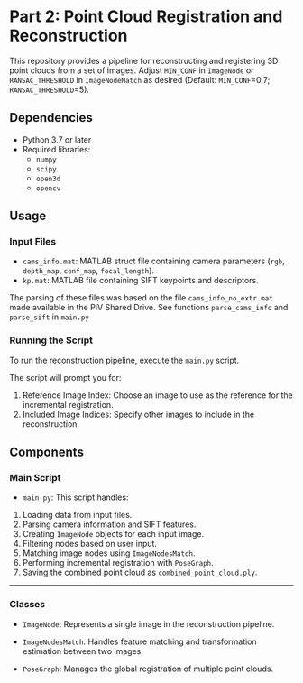 # Part 2: Point Cloud Registration and Reconstruction

This repository provides a pipeline for reconstructing and registering 3D point clouds from a set of images. Adjust `MIN_CONF` in `ImageNode`  or `RANSAC_THRESHOLD` in `ImageNodeMatch` as desired (Default: `MIN_CONF`=$0.7$;  `RANSAC_THRESHOLD`=$5$).

## Dependencies
- Python 3.7 or later
- Required libraries:
  - `numpy`
  - `scipy`
  - `open3d`
  - `opencv`

## Usage

### Input Files
- `cams_info.mat`: MATLAB struct file containing camera parameters (`rgb`, `depth_map`, `conf_map`, `focal_length`).
- `kp.mat`: MATLAB file containing SIFT keypoints and descriptors.

The parsing of these files was based on the file `cams_info_no_extr.mat` made available in the PIV Shared Drive. See functions `parse_cams_info` and `parse_sift` in `main.py`

### Running the Script
To run the reconstruction pipeline, execute the `main.py` script.

The script will prompt you for:
1. Reference Image Index: Choose an image to use as the reference for the incremental registration.
2. Included Image Indices: Specify other images to include in the reconstruction.


## Components

### Main Script

- `main.py`:
This script handles:
1. Loading data from input files.
2. Parsing camera information and SIFT features.
3. Creating `ImageNode` objects for each input image.
4. Filtering nodes based on user input.
5. Matching image nodes using `ImageNodesMatch`.
6. Performing incremental registration with `PoseGraph`.
7. Saving the combined point cloud as `combined_point_cloud.ply`.

---

### Classes

- `ImageNode`:
Represents a single image in the reconstruction pipeline. 

- `ImageNodesMatch`:
Handles feature matching and transformation estimation between two images.

- `PoseGraph`:
Manages the global registration of multiple point clouds.